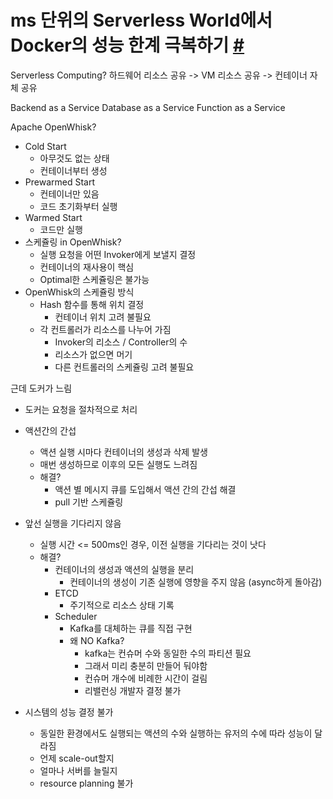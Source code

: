 # ms 단위의 Serverless World에서 Docker의 성능 한계 극복하기 [#](https://deview.kr/data/deview/2019/presentation/[213]김동경-ms+단위의+Serverless+World에서+Docker의+성능+한계+극복하기.pdf)
Serverless Computing?
하드웨어 리소스 공유 -> VM 리소스 공유 -> 컨테이너 자체 공유

Backend as a Service
Database as a Service
Function as a Service

Apache OpenWhisk?
* Cold Start
  * 아무것도 없는 상태
  * 컨테이너부터 생성
* Prewarmed Start
  * 컨테이너만 있음
  * 코드 초기화부터 실행
* Warmed Start
  * 코드만 실행
* 스케쥴링 in OpenWhisk?
  * 실행 요청을 어떤 Invoker에게 보낼지 결정
  * 컨테이너의 재사용이 핵심
  * Optimal한 스케쥴링은 불가능
* OpenWhisk의 스케쥴링 방식
  * Hash 함수를 통해 위치 결정
    * 컨테이너 위치 고려 불필요
  * 각 컨트롤러가 리소스를 나누어 가짐
    * Invoker의 리소스 / Controller의 수
    * 리소스가 없으면 머기
    * 다른 컨트롤러의 스케쥴링 고려 불필요
    
근데 도커가 느림
* 도커는 요청을 절차적으로 처리
* 액션간의 간섭
  * 액션 실행 시마다 컨테이너의 생성과 삭제 발생
  * 매번 생성하므로 이후의 모든 실행도 느려짐
  * 해결?
    * 액션 별 메시지 큐를 도입해서 액션 간의 간섭 해결
    * pull 기반 스케쥴링
* 앞선 실행을 기다리지 않음
  * 실행 시간 <= 500ms인 경우, 이전 실행을 기다리는 것이 낫다
  * 해결?
    * 컨테이너의 생성과 액션의 실행을 분리
      * 컨테이너의 생성이 기존 실행에 영향을 주지 않음 (async하게 돌아감)
    * ETCD
      * 주기적으로 리소스 상태 기록
    * Scheduler
      * Kafka를 대체하는 큐를 직접 구현
      * 왜 NO Kafka?
        * kafka는 컨슈머 수와 동일한 수의 파티션 필요
        * 그래서 미리 충분히 만들어 둬야함
        * 컨슈머 개수에 비례한 시간이 걸림
        * 리밸런싱 개발자 결정 불가
      
* 시스템의 성능 결정 불가
  * 동일한 환경에서도 실행되는 액션의 수와 실행하는 유저의 수에 따라 성능이 달라짐
  * 언제 scale-out할지
  * 얼마나 서버를 늘릴지
  * resource planning 불가

